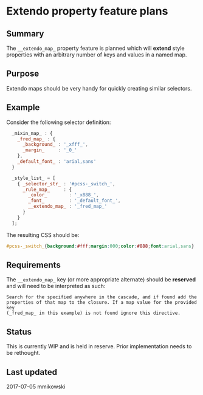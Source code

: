 # Extendo property feature plans

## Summary
The `__extendo_map_` property feature is planned which will **extend**
style properties with an arbitrary number of keys and values in a named
map. 

## Purpose
Extendo maps should be very handy for quickly creating similar selectors.

## Example
Consider the following selector definition:

```js
  _mixin_map_ : {
    _fred_map_ : {
      _background_ : '_xfff_',
      _margin_     : '_0_'
    },
    _default_font_ : 'arial,sans'
  }

  _style_list_ = [
    { _selector_str_ : '#pcss-_switch_',
      _rule_map_     : {
        _color_        : '_x888_',
        _font_         : '_default_font_',
        __extendo_map_ : '_fred_map_'
      }
    }
  ];
```

The resulting CSS should be:
```css
#pcss-_switch_{background:#fff;margin:000;color:#888;font:arial,sans}
```

## Requirements
The `__extendo_map_` key (or more appropriate alternate) should be
**reserved** and will need to be interpreted as such:

```
Search for the specified anywhere in the cascade, and if found add the
properties of that map to the closure. If a map value for the provided key
(_fred_map_ in this example) is not found ignore this directive.
```

## Status
This is currently WIP and is held in reserve. Prior implementation needs to be
rethought.

## Last updated
2017-07-05 mmikowski
